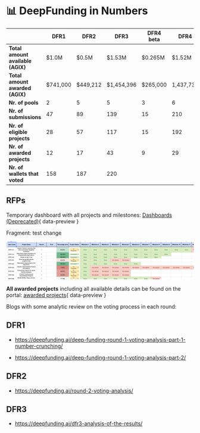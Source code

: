 # 📊 **DeepFunding in Numbers**

|                            | DFR1  | DFR2     | DFR3      | DFR4 beta | DFR4     | Total      |
|----------------------------|-------|---------|----------|----------|---------|------------|
| **Total amount available (AGIX)** | $1.0M  | $0.5M   | $1.53M   | $0.265M  | $1.52M  | 4.815      |
| **Total amount awarded (AGIX)** | $741,000 | $449,212 | $1,454,396 | $265,000  | 1,437,735 | $4,347,343 |
| **Nr. of pools**           | 2     | 5       | 5        | 3        | 6       |            |
| **Nr. of submissions**     | 47    | 89      | 139      | 15       | 210     |            |
| **Nr. of eligible projects** | 28  | 57      | 117      | 15       | 192     |            |
| **Nr. of awarded projects** | 12   | 17      | 43       | 9        | 29      |            |
| **Nr. of wallets that voted** | 158 | 187     | 220      |          |         |            |

## __RFPs__

Temporary dashboard with all projects and milestones: [Dashboards (Deprecated)](https://docs.google.com/spreadsheets/d/1NW0QITt2VNNbeKjWcymH8lnycYwyLGC7dB_AfZqrzIA/edit?usp=sharing){ data-preview }

Fragment: test change

![Fragment](images/fragment.png)

**All awarded projects** including all available details can be found on the portal: [awarded projects](https://deepfunding.ai/projects-and-proposals/?tab=awarded-project-tab){ data-preview }

Blogs with some analytic review on the voting process in each round:

## __DFR1__

- https://deepfunding.ai/deep-funding-round-1-voting-analysis-part-1-number-crunching/ 

- https://deepfunding.ai/deep-funding-round-1-voting-analysis-part-2/ 

## __DFR2__

- https://deepfunding.ai/round-2-voting-analysis/ 

## __DFR3__

- https://deepfunding.ai/dfr3-analysis-of-the-results/ 
